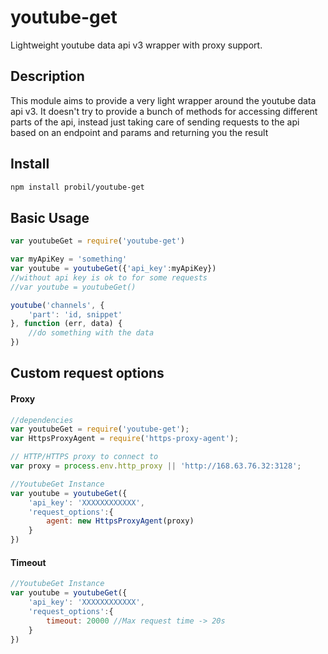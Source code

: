 youtube-get
================

Lightweight youtube data api v3 wrapper with proxy support.

## Description

This module aims to provide a very light wrapper around the youtube data api
v3. It doesn't try to provide a bunch of methods for accessing different
parts of the api, instead just taking care of sending requests to the api
based on an endpoint and params and returning you the result

## Install
```sh
npm install probil/youtube-get
```

## Basic Usage

```js
var youtubeGet = require('youtube-get')

var myApiKey = 'something'
var youtube = youtubeGet({'api_key':myApiKey})
//without api key is ok to for some requests
//var youtube = youtubeGet()

youtube('channels', {
    'part': 'id, snippet'
}, function (err, data) {
    //do something with the data
})
```

## Custom request options

#### Proxy
```js
//dependencies
var youtubeGet = require('youtube-get');
var HttpsProxyAgent = require('https-proxy-agent');

// HTTP/HTTPS proxy to connect to
var proxy = process.env.http_proxy || 'http://168.63.76.32:3128';

//YoutubeGet Instance
var youtube = youtubeGet({
    'api_key': 'XXXXXXXXXXXX',
    'request_options':{
        agent: new HttpsProxyAgent(proxy)
    }
})
```

#### Timeout
```js
//YoutubeGet Instance
var youtube = youtubeGet({
    'api_key': 'XXXXXXXXXXXX',
    'request_options':{
        timeout: 20000 //Max request time -> 20s
    }
})
```